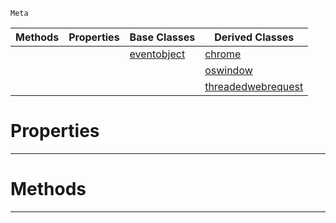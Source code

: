  `Meta`

|Methods|Properties|Base Classes|Derived Classes|
|---|---|---|---|
| | |[eventobject](eventobject.md)|[chrome](chrome.md)|
| | | |[oswindow](oswindow.md)|
| | | |[threadedwebrequest](threadedwebrequest.md)|


 #  Properties


---  
 #  Methods


---  
 

 